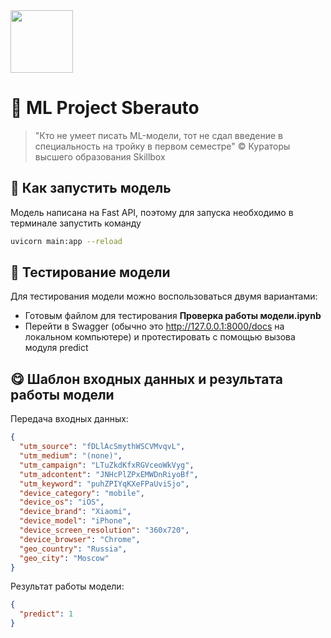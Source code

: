 <img src="https://media.giphy.com/media/v1.Y2lkPTc5MGI3NjExZHpodWtuZWQxZW9heGtxcnhzMjdrdTN6YWp2b3lzbDh4bnZ2emE3aSZlcD12MV9pbnRlcm5hbF9naWZfYnlfaWQmY3Q9Zw/mIMsLsQTJzAn6/giphy.gif" width="100"/>

# 🚗 ML Project Sberauto

>  "Кто не умеет писать ML-модели, тот не сдал введение в специальность на тройку в первом семестре" © Кураторы высшего образования Skillbox

## 🚀 Как запустить модель

Модель написана на Fast API, поэтому для запуска необходимо в терминале запустить команду 

```sh
uvicorn main:app --reload
```

## 🗿 Тестирование модели

Для тестирования модели можно воспользоваться двумя вариантами:
- Готовым файлом для тестирования **Проверка работы модели.ipynb**
- Перейти в Swagger (обычно это http://127.0.0.1:8000/docs на локальном компьютере) и протестировать с помощью вызова модуля predict

## 😋 Шаблон входных данных и результата работы модели

Передача входных данных:

```json
{
  "utm_source": "fDLlAcSmythWSCVMvqvL",
  "utm_medium": "(none)",
  "utm_campaign": "LTuZkdKfxRGVceoWkVyg",
  "utm_adcontent": "JNHcPlZPxEMWDnRiyoBf",
  "utm_keyword": "puhZPIYqKXeFPaUviSjo",
  "device_category": "mobile",
  "device_os": "iOS",
  "device_brand": "Xiaomi",
  "device_model": "iPhone",
  "device_screen_resolution": "360x720",
  "device_browser": "Chrome",
  "geo_country": "Russia",
  "geo_city": "Moscow"
}
```

Результат работы модели:

```json 
{
  "predict": 1
}
```
